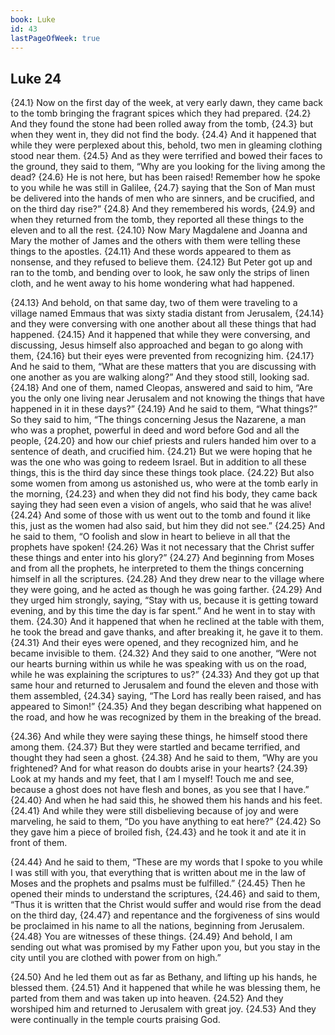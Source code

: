 ```yaml
---
book: Luke
id: 43
lastPageOfWeek: true
---
```


## Luke 24

{24.1} Now on the first day of the week, at very early dawn, they came back to the tomb bringing the fragrant spices which they had prepared. {24.2} And they found the stone had been rolled away from the tomb, {24.3} but when they went in, they did not find the body. {24.4} And it happened that while they were perplexed about this, behold, two men in gleaming clothing stood near them. {24.5} And as they were terrified and bowed their faces to the ground, they said to them, “Why are you looking for the living among the dead? {24.6} He is not here, but has been raised! Remember how he spoke to you while he was still in Galilee, {24.7} saying that the Son of Man must be delivered into the hands of men who are sinners, and be crucified, and on the third day rise?” {24.8} And they remembered his words, {24.9} and when they returned from the tomb, they reported all these things to the eleven and to all the rest. {24.10} Now Mary Magdalene and Joanna and Mary the mother of James and the others with them were telling these things to the apostles. {24.11} And these words appeared to them as nonsense, and they refused to believe them. {24.12} But Peter got up and ran to the tomb, and bending over to look, he saw only the strips of linen cloth, and he went away to his home wondering what had happened.

{24.13} And behold, on that same day, two of them were traveling to a village named Emmaus that was sixty stadia distant from Jerusalem, {24.14} and they were conversing with one another about all these things that had happened. {24.15} And it happened that while they were conversing, and discussing, Jesus himself also approached and began to go along with them, {24.16} but their eyes were prevented from recognizing him. {24.17} And he said to them, “What are these matters that you are discussing with one another as you are walking along?” And they stood still, looking sad. {24.18} And one of them, named Cleopas, answered and said to him, “Are you the only one living near Jerusalem and not knowing the things that have happened in it in these days?” {24.19} And he said to them, “What things?” So they said to him, “The things concerning Jesus the Nazarene, a man who was a prophet, powerful in deed and word before God and all the people, {24.20} and how our chief priests and rulers handed him over to a sentence of death, and crucified him. {24.21} But we were hoping that he was the one who was going to redeem Israel. But in addition to all these things, this is the third day since these things took place. {24.22} But also some women from among us astonished us, who were at the tomb early in the morning, {24.23} and when they did not find his body, they came back saying they had seen even a vision of angels, who said that he was alive! {24.24} And some of those with us went out to the tomb and found it like this, just as the women had also said, but him they did not see.” {24.25} And he said to them, “O foolish and slow in heart to believe in all that the prophets have spoken! {24.26} Was it not necessary that the Christ suffer these things and enter into his glory?” {24.27} And beginning from Moses and from all the prophets, he interpreted to them the things concerning himself in all the scriptures. {24.28} And they drew near to the village where they were going, and he acted as though he was going farther. {24.29} And they urged him strongly, saying, “Stay with us, because it is getting toward evening, and by this time the day is far spent.” And he went in to stay with them. {24.30} And it happened that when he reclined at the table with them, he took the bread and gave thanks, and after breaking it, he gave it to them. {24.31} And their eyes were opened, and they recognized him, and he became invisible to them. {24.32} And they said to one another, “Were not our hearts burning within us while he was speaking with us on the road, while he was explaining the scriptures to us?” {24.33} And they got up that same hour and returned to Jerusalem and found the eleven and those with them assembled, {24.34} saying, “The Lord has really been raised, and has appeared to Simon!” {24.35} And they began describing what happened on the road, and how he was recognized by them in the breaking of the bread.

{24.36} And while they were saying these things, he himself stood there among them. {24.37} But they were startled and became terrified, and thought they had seen a ghost. {24.38} And he said to them, “Why are you frightened? And for what reason do doubts arise in your hearts? {24.39} Look at my hands and my feet, that I am I myself! Touch me and see, because a ghost does not have flesh and bones, as you see that I have.” {24.40} And when he had said this, he showed them his hands and his feet. {24.41} And while they were still disbelieving because of joy and were marveling, he said to them, “Do you have anything to eat here?” {24.42} So they gave him a piece of broiled fish, {24.43} and he took it and ate it in front of them.

{24.44} And he said to them, “These are my words that I spoke to you while I was still with you, that everything that is written about me in the law of Moses and the prophets and psalms must be fulfilled.” {24.45} Then he opened their minds to understand the scriptures, {24.46} and said to them, “Thus it is written that the Christ would suffer and would rise from the dead on the third day, {24.47} and repentance and the forgiveness of sins would be proclaimed in his name to all the nations, beginning from Jerusalem. {24.48} You are witnesses of these things. {24.49} And behold, I am sending out what was promised by my Father upon you, but you stay in the city until you are clothed with power from on high.”

{24.50} And he led them out as far as Bethany, and lifting up his hands, he blessed them. {24.51} And it happened that while he was blessing them, he parted from them and was taken up into heaven. {24.52} And they worshiped him and returned to Jerusalem with great joy. {24.53} And they were continually in the temple courts praising God.